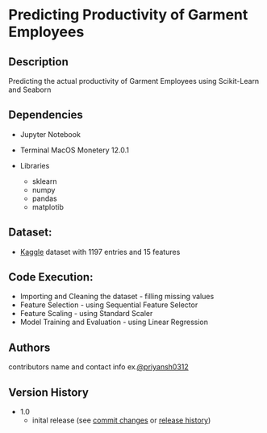 # Predicting Productivity of Garment Employees
## Description

Predicting the actual productivity of Garment Employees using Scikit-Learn and Seaborn

## Dependencies
* Jupyter Notebook

* Terminal MacOS Monetery 12.0.1

* Libraries 
  - sklearn
  - numpy
  - pandas
  - matplotib
  
## Dataset:
* [Kaggle](https://www.kaggle.com/ishadss/productivity-prediction-of-garment-employees) dataset with 1197 entries and 15 features
## Code Execution:
* Importing and Cleaning the dataset - filling missing values
* Feature Selection - using Sequential Feature Selector
* Feature Scaling - using Standard Scaler
* Model Training and Evaluation - using Linear Regression

## Authors
contributors name and contact info ex.[@priyansh0312](https://github.com/priyansh0312)

## Version History 
* 1.0
  * inital release (see [commit changes]() or [release history]())


